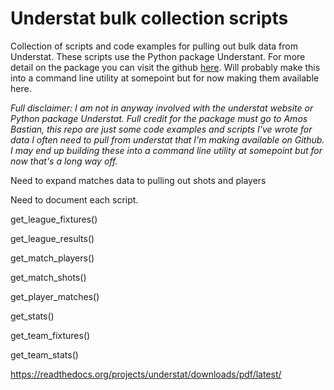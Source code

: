 # Understat bulk collection scripts

Collection of scripts and code examples for pulling out bulk data from Understat. These scripts use the Python package Understant. For more detail on the package you can visit the github [here](https://github.com/amosbastian/understat). Will probably make this into a command line utility at somepoint but for now making them available here.

_Full disclaimer: I am not in anyway involved with the understat website or Python package Understat. Full credit for the package must go to Amos Bastian, this repo are just some code examples and scripts I've wrote for data I often need to pull from understat that I'm making available on Github. I may end up building these into a command line utility at somepoint but for now that's a long way off._


Need to expand matches data to pulling out shots and players

Need to document each script.

get_league_fixtures()

get_league_results()

get_match_players()

get_match_shots()

get_player_matches()

get_stats() 

get_team_fixtures()

get_team_stats() 


https://readthedocs.org/projects/understat/downloads/pdf/latest/
